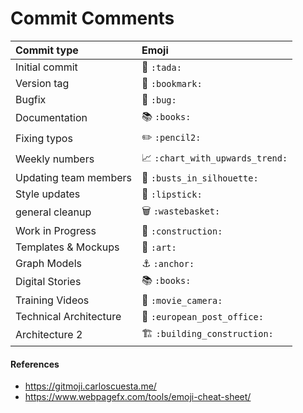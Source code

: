 # Commit Comments

|   Commit type              | Emoji                                         |
|:---------------------------|:----------------------------------------------|
| Initial commit             | :tada: `:tada:`                               |
| Version tag                | :bookmark: `:bookmark:`                       |
| Bugfix                     | :bug: `:bug:`                                 |
| Documentation              | :books: `:books:`                             |
| Fixing typos               | :pencil2: `:pencil2:`                           |
| Weekly numbers             | :chart_with_upwards_trend: `:chart_with_upwards_trend:`|
| Updating team members      | :busts_in_silhouette: `:busts_in_silhouette:`|
| Style updates              | :lipstick: `:lipstick:`
| general cleanup            | :wastebasket: `:wastebasket:`
| Work in Progress           | :construction: `:construction:`
| Templates & Mockups        | :art: `:art:`
| Graph Models               | :anchor: `:anchor:`
| Digital Stories            | :books: `:books:`
| Training Videos            | :movie_camera: `:movie_camera:`
| Technical Architecture     | :european_post_office: `:european_post_office:`
| Architecture 2             | :building_construction: `:building_construction:`

#### References
* https://gitmoji.carloscuesta.me/
* https://www.webpagefx.com/tools/emoji-cheat-sheet/